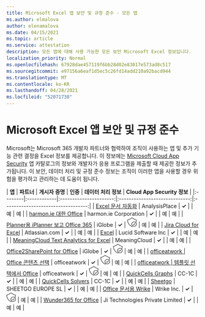 ```yaml
---
title: Microsoft Excel 앱 보안 및 규정 준수 - 모든 앱
ms.author: elmalova
author: elenamalova
ms.date: 04/15/2021
ms.topic: article
ms.service: attestation
description: 모든 앱에 대해 사용 가능한 모든 보안 Microsoft Excel 정보입니다.
localization_priority: Normal
ms.openlocfilehash: 67928dae457119f6bb28d02e83017e573ad8c517
ms.sourcegitcommit: e97156a6eaf1d5ec5c26fd14add210a92bacd944
ms.translationtype: MT
ms.contentlocale: ko-KR
ms.lasthandoff: 04/28/2021
ms.locfileid: "52071730"
---
```

# <a name="microsoft-excel-app-security-and-compliance"></a>Microsoft Excel 앱 보안 및 규정 준수

Microsoft는 Microsoft 365 개발자 파트너와 협력하여 조직이 사용하는 앱 및 추가 기능 관련 결정을 Excel 정보를 제공합니다. 이 정보에는 [Microsoft Cloud App Security](https://www.microsoft.com/en-us/enterprise-mobility-security/cloud-app-security) 앱 카탈로그의 정보와 개발자가 응용 프로그램을 제출할 때 제공한 정보가 추가됩니다. 이 보안, 데이터 처리 및 규정 준수 정보는 조직이 이러한 앱을 사용할 경우 위험을 평가하고 관리하는 데 도움이 됩니다.

| **앱** | **파트너** | **게시자 증명** | **인증** | **데이터 처리 정보** | **Cloud App Security 정보** |
|:--------|:------------|:----------------------:|:-----------------------------:|:----------------------------------:|
| [Excel 문서 자동화](./analysisplace-excel-to-word-document-automation.md) | AnalysisPlace | **✓** |  | 예 | 예 |
| [harmon.ie 대한 Office](./harmonie-corporation-for-office.md) | harmon.ie Corporation | **✓** |  | 예 | 예 |
| [Planner용 iPlanner 보고 Office 365](./iglobe-iplanner-reporting-tool-for-office-365-planner.md) | iGlobe | **✓** | <img alt="Certified application badge" src="../media/certified-badge.png" height="25" width="25" /> | 예 | 예 |
| [Jira Cloud for Excel](./atlassiancom-jira-cloud-for-excel.md) | Atlassian.com | **✓** |  | 예 | 예 |
| [Excel](./lucid-software-inc-lucidchart-diagrams-for-excel.md) | Lucid Software Inc | **✓** |  | 예 | 예 |
| [MeaningCloud Text Analytics for Excel](./meaningcloud-text-analytics-for-excel.md) | MeaningCloud | **✓** |  | 예 | 예 |
| [Office2SharePoint for Office](./iglobe-office2sharepoint-for-office.md) | iGlobe | **✓** | <img alt="Certified application badge" src="../media/certified-badge.png" height="25" width="25" /> | 예 | 예 |
| [officeatwork | Office 콘텐츠 선택](./officeatwork-officeatworkcontent-chooser-for-office.md) | officeatwork | **✓** | <img alt="Certified application badge" src="../media/certified-badge.png" height="25" width="25" /> | 예 | 예 |
| [officeatwork | 템플릿 선택에서 Office](./officeatwork-officeatworktemplate-chooser-for-office.md) | officeatwork | **✓** | <img alt="Certified application badge" src="../media/certified-badge.png" height="25" width="25" /> | 예 | 예 |
| [QuickCells Graphs](./cc-1c-quickcells-graphs.md) | CC-1C | **✓** |  | 예 | 예 |
| [QuickCells Solvers](./cc-1c-quickcells-solvers.md) | CC-1C | **✓** |  | 예 | 예 |
| [Sheetgo](./sheetgo-europe-sl.md) | SHEETGO EUROPE SL | **✓** |  | 예 | 예 |
| [Office 문서용 Wrike](./wrike-inc-for-office-documents.md) | Wrike Inc. | **✓** | <img alt="Certified application badge" src="../media/certified-badge.png" height="25" width="25" /> | 예 | 예 |
| [Wunder365 for Office](./jiji-technologies-private-limited-wunder365-for-office.md) | Ji Technologies Private Limited | **✓** |  | 예 | 예 |
